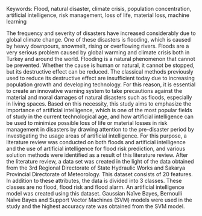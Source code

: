 Keywords: Flood, natural disaster, climate crisis, population concentration, artificial intelligence, risk management, loss of life, material loss, machine learning


The frequency and severity of disasters have increased considerably due to global climate change. One of these disasters is flooding, which is caused by heavy downpours, snowmelt, rising or overflowing rivers. Floods are a very serious problem caused by global warming and climate crisis both in Turkey and around the world. Flooding is a natural phenomenon that cannot be prevented. Whether the cause is human or natural, it cannot be stopped, but its destructive effect can be reduced. The classical methods previously used to reduce its destructive effect are insufficient today due to increasing population growth and developing technology. For this reason, it is essential to create an innovative warning system to take precautions against the material and moral damages of natural disasters such as floods, especially in living spaces. Based on this necessity, this study aims to emphasize the importance of artificial intelligence, which is one of the most popular fields of study in the current technological age, and how artificial intelligence can be used to minimize possible loss of life or material losses in risk management in disasters by drawing attention to the pre-disaster period by investigating the usage areas of artificial intelligence. For this purpose, a literature review was conducted on both floods and artificial intelligence and the use of artificial intelligence for flood risk prediction, and various solution methods were identified as a result of this literature review. After the literature review, a data set was created in the light of the data obtained from the 3rd Regional Directorate of State Hydraulic Works and Sakarya Provincial Directorate of Meteorology. This dataset consists of 20 features. In addition to these attributes, the data is divided into 3 classes. These classes are no flood, flood risk and flood alarm. An artificial intelligence model was created using this dataset. Gaussian Naïve Bayes, Bernoulli Naïve Bayes and Support Vector Machines (SVM) models were used in the study and the highest accuracy rate was obtained from the SVM model.
